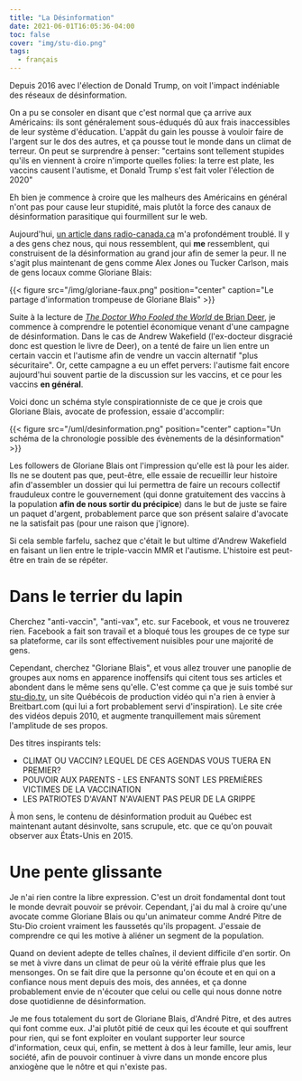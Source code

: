 ```yaml
---
title: "La Désinformation"
date: 2021-06-01T16:05:36-04:00
toc: false
cover: "img/stu-dio.png"
tags:
  - français
---
```


Depuis 2016 avec l'élection de Donald Trump, on voit l'impact indéniable des réseaux de désinformation.

On a pu se consoler en disant que c'est normal que ça arrive aux Américains: ils sont généralement
sous-éduqués dû aux frais inaccessibles de leur système d'éducation. L'appât du gain les pousse à vouloir
faire de l'argent sur le dos des autres, et ça pousse tout le monde dans un climat de terreur. On peut se
surprendre à penser: "certains sont tellement stupides qu'ils en viennent à croire n'importe quelles folies: la
terre est plate, les vaccins causent l'autisme, et Donald Trump s'est fait voler l'élection de 2020"

Eh bien je commence à croire que les malheurs des Américains en général n'ont pas pour cause leur stupidité,
mais plutôt la force des canaux de désinformation parasitique qui fourmillent sur le web.

Aujourd'hui, [un article dans
radio-canada.ca](https://ici.radio-canada.ca/nouvelle/1797717/vaccin-covid-deces-13-ans-estrie-faux) m'a
profondément troublé. Il y a des gens chez nous, qui nous ressemblent, qui **me** ressemblent, qui
construisent de la désinformation au grand jour afin de semer la peur. Il ne s'agit plus maintenant de gens
comme Alex Jones ou Tucker Carlson, mais de gens locaux comme Gloriane Blais:

{{< figure src="/img/gloriane-faux.png" position="center" caption="Le partage d'information trompeuse de Gloriane Blais" >}}

Suite à la lecture de [*The Doctor Who Fooled the World* de Brian
Deer](https://www.amazon.ca/Doctor-Who-Fooled-World-Deception/dp/1421438003), je commence à comprendre le
potentiel économique venant d'une campagne de désinformation. Dans le cas de Andrew Wakefield (l'ex-docteur
disgracié donc est question le livre de Deer), on a tenté de faire un lien entre un certain vaccin et
l'autisme afin de vendre un vaccin alternatif "plus sécuritaire". Or, cette campagne a eu un effet pervers:
l'autisme fait encore aujourd'hui souvent partie de la discussion sur les vaccins, et ce pour les vaccins **en général**.

Voici donc un schéma style conspirationniste de ce que je crois que Gloriane Blais, avocate de profession,
essaie d'accomplir:

{{< figure src="/uml/desinformation.png" position="center" caption="Un schéma de la chronologie possible des évènements de la désinformation" >}}

Les followers de Gloriane Blais ont l'impression qu'elle est là pour les aider. Ils ne se doutent pas que,
peut-être, elle essaie de recueillir leur histoire afin d'assembler un dossier qui lui permettra de
faire un recours collectif frauduleux contre le gouvernement (qui donne gratuitement des vaccins à la
population **afin de nous sortir du précipice**) dans le but de juste se faire un paquet d'argent,
probablement parce que son présent salaire d'avocate ne la satisfait pas (pour une raison que j'ignore).

Si cela semble farfelu, sachez que c'était le but ultime d'Andrew Wakefield en faisant un lien entre le
triple-vaccin MMR et l'autisme. L'histoire est peut-être en train de se répéter.

# Dans le terrier du lapin

Cherchez "anti-vaccin", "anti-vax", etc. sur Facebook, et vous ne trouverez rien. Facebook a fait son travail
et a bloqué tous les groupes de ce type sur sa plateforme, car ils sont effectivement nuisibles pour une
majorité de gens.

Cependant, cherchez "Gloriane Blais", et vous allez trouver une panoplie de groupes aux noms en apparence
inoffensifs qui citent tous ses articles et abondent dans le même sens qu'elle. C'est comme ça que je suis
tombé sur [stu-dio.tv](https://stu-dio.tv), un site Québécois de production vidéo qui n'a rien à envier à
Breitbart.com (qui lui a fort probablement servi d'inspiration). Le site crée des vidéos depuis 2010, et
augmente tranquillement mais sûrement l'amplitude de ses propos.

Des titres inspirants tels:

* CLIMAT OU VACCIN? LEQUEL DE CES AGENDAS VOUS TUERA EN PREMIER?
* POUVOIR AUX PARENTS - LES ENFANTS SONT LES PREMIÈRES VICTIMES DE LA VACCINATION
* LES PATRIOTES D'AVANT N'AVAIENT PAS PEUR DE LA GRIPPE

À mon sens, le contenu de désinformation produit au Québec est maintenant autant désinvolte, sans scrupule,
etc. que ce qu'on pouvait observer aux États-Unis en 2015.

# Une pente glissante

Je n'ai rien contre la libre expression. C'est un droit fondamental dont tout le monde devrait pouvoir se
prévoir. Cependant, j'ai du mal à croire qu'une avocate comme Gloriane Blais ou qu'un animateur comme André
Pitre de Stu-Dio croient vraiment les faussetés qu'ils propagent. J'essaie de comprendre ce qui les motive à
aliéner un segment de la population.

Quand on devient adepte de telles chaînes, il devient difficile d'en sortir. On se met à vivre dans un climat
de peur où la vérité effraie plus que les mensonges. On se fait dire que la personne qu'on écoute et en qui on
a confiance nous ment depuis des mois, des années, et ça donne probablement envie de n'écouter que celui ou
celle qui nous donne notre dose quotidienne de désinformation.

Je me fous totalement du sort de Gloriane Blais, d'André Pitre, et des autres qui font comme eux. J'ai plutôt
pitié de ceux qui les écoute et qui souffrent pour rien, qui se font exploiter en voulant supporter leur
source d'information, ceux qui, enfin, se mettent à dos à leur famille, leur amis, leur société, afin de
pouvoir continuer à vivre dans un monde encore plus anxiogène que le nôtre et qui n'existe pas.
